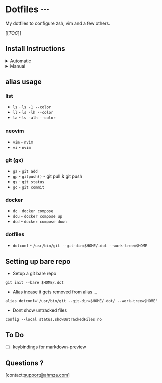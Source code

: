 # Dotfiles ···
My dotfiles to configure zsh, vim and a few others.

[[_TOC_]]

## Install Instructions

<details>
<summary>Automatic</summary>

- Clone the repo
```
git clone https://gitlab.com/AHMZA/dot
```

- Run the installer
```
.dot/dotInstall
```
<details>
<summary>Flowchart</summary>
<br>
<br>

```mermaid
graph TD;
Request-Elevated-Permissions-->apt-update-->install-git-->install-zsh-->install-neovim-->End-Elevated-Permissions;
End-Elevated-Permissions-->Check-if-'./dot'-exists;
Check-if-'./dot'-exists-->download-repo;
Check-if-'./dot'-exists-->pull-latest;
download-repo-->move-files;
pull-latest-->move-files;
move-files-->install-packer-->install-vim-plug-->install-antibody-->run-antibody-->set-shell-zsh-->Request-Elevated-Permissions-->delete-source-files-->End-Elevated-Permissions;
```
</details>
</details>

<details>
<summary>Manual</summary>

- Clone the Repository
```
git clone git@gitlab.com:ahmza/dot.git
```

- Copy downloaded Files/Folders to corresponding locations on local device

- Install the following packages
 - https://github.com/wbthomason/packer.nvim
 - https://github.com/junegunn/vim-plug
 - https://getantibody.github.io/install/
 - https://github.com/spaceship-prompt/spaceship-prompt

- Generate zsh plugins
```
antibody bundle < ~/.zsh_plugins > ~/.zsh_plugins.sh
```

- Make zsh your default shell
```
chsh -s $(which zsh)
```

- Logout and Login

</details>

## alias usage

### list
- `ls` - `ls -1 --color`
- `ll` - `ls -lh --color`
- `la` - `ls -alh --color`

### neovim
- `vim` - `nvim`
- `vi` - `nvim`

### git (gx)
- `ga` - `git add`
- `gp` - `gitpush()` - git pull & git push
- `gs` - `git status`
- `gc` - `git commit`

### docker
- `dc` - `docker compose`
- `dcu` - `docker compose up`
- `dcd` - `docker compose down`

### dotfiles
- `dotconf` - `/usr/bin/git --git-dir=$HOME/.dot --work-tree=$HOME`

## Setting up bare repo
- Setup a git bare repo
```
git init --bare $HOME/.dot
```
- Alias incase it gets removed from alias ...
```
alias dotconf='/usr/bin/git --git-dir=$HOME/.dot/ --work-tree=$HOME'
```
- Dont show untracked files
```
config --local status.showUntrackedFiles no
```

## To Do
- [ ] keybindings for markdown-preview

## Questions ?
[contact:support@ahmza.com]